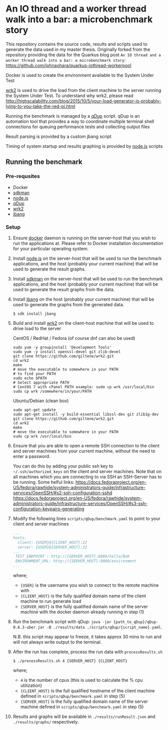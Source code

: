 # An IO thread and a worker thread walk into a bar: a microbenchmark story

This repository contains the source code, results and scripts used to generate the data used in my master thesis. 
Originally forked from the repository providing the data for the Quarkus blog post `An IO thread and a worker thread walk into a bar: a microbenchmark story`:
	https://github.com/johnaohara/quarkus-iothread-workerpool
	
Docker is used to create the environment available to the System Under Test

[wrk2](https://github.com/giltene/wrk2) is used to drive the load from the client machine to the server running the System Under Test.  To understand why wrk2, please read http://highscalability.com/blog/2015/10/5/your-load-generator-is-probably-lying-to-you-take-the-red-pi.html  

Running the benchmark is managed by a [qDup](https://github.com/Hyperfoil/qDup)  script.  qDup is an automation tool that provides a way to coordinate multiple terminal shell connections for queuing performance tests and collecting output files  

Result parsing is provided by a custom jbang script

Timing of system startup and results graphing is provided by [node.js](https://nodejs.org/en/) scripts

## Running the benchmark

### Pre-requsites

 - Docker
 - [sdkman](https://sdkman.io/)
 - [node.js](https://nodejs.org/en/)
 - [qDup](https://github.com/Hyperfoil/qDup/releases/tag/release-0.6.3)
 - [wrk2](https://github.com/giltene/wrk2)
 - [jbang](https://github.com/maxandersen/jbang)

### Setup

1. Ensure [docker](https://docs.docker.com/get-docker/) daemon is running on the server-host that you wish to run the
   applications at. Please refer to Docker installation documentation for your particular operating system.

2. Install [node.js](https://nodejs.org/en/) on the server-host that will be used to run the benchmark applications, and
   the host (probably your current machine) that will be used to generate the result graphs.

3. Install [sdkman](https://sdkman.io/install) on the server-host that will be used to run the benchmark applications,
   and the host (probably your current machine) that will be used to generate the result graphs from the data.

4. Install [jbang](https://github.com/maxandersen/jbang) on the host (probably your current machine) that will be used to generate the graphs from the
   generated data.

    ```shell script
    $ sdk install jbang
    ```

4. Build and install [wrk2](https://github.com/giltene/wrk2/wiki/Installing-wrk2-on-Linux) on the client-host machine
   that will be used to drive load to the server

   CentOS / RedHat / Fedora (of course dnf can also be used)

    ```shell script
    sudo yum -y groupinstall 'Development Tools'
    sudo yum -y install openssl-devel git zlib-devel
    git clone https://github.com/giltene/wrk2.git
    cd wrk2
    make
    # move the executable to somewhere in your PATH
    # to find your PATH
    sudo echo $PATH
    # Select appropriate PATH
    # CentOS 7 with cPanel PATH example: sudo cp wrk /usr/local/bin
    sudo cp wrk /somewhere/in/your/PATH
    ```
    
    Ubuntu/Debian (clean box)
    
    ```shell script
    sudo apt-get update
    sudo apt-get install -y build-essential libssl-dev git zlib1g-dev
    git clone https://github.com/giltene/wrk2.git
    cd wrk2
    make
    # move the executable to somewhere in your PATH
    sudo cp wrk /usr/local/bin
    ```
4. Ensure that you are able to open a remote SSH connection to the client and server machines from your current machine, without the need to enter a password.

    You can do this by adding your public ssh key to `~/.ssh/authorized_keys` on the client and server machines.
    Note that on all machines which you are connecting to via SSH an SSH-Server has to be running.
    Some helful links:
    https://docs.fedoraproject.org/en-US/fedora/rawhide/system-administrators-guide/infrastructure-services/OpenSSH/#s2-ssh-configuration-sshd
    https://docs.fedoraproject.org/en-US/fedora/rawhide/system-administrators-guide/infrastructure-services/OpenSSH/#s3-ssh-configuration-keypairs-generating

5. Modify the following lines `scripts/qDup/benchmark.yaml` to point to your client and server machines

    ```yaml
   ...
    hosts:
      client: {USER}@{CLIENT_HOST}:22
      server: {USER}@{SERVER_HOST}:22
   ...
     TEST_ENDPOINT : http://{SERVER_HOST}:8080/hello/Bob
     ENVIRONMENT_URL: http://{SERVER_HOST}:8080/environment
   ...
    ``` 

   where;
   - `{USER}` is the username you wish to connect to the remote machine with
   - `{CLIENT_HOST}` is the fully qualified domain name of the client machine to run generate load
   - `{SERVER_HOST}` is the fully qualified domain name of the server machine with the docker daemon already running in
     step (1)

6. Run the benchmark script with
   qDup: `java -jar {path_to_qDup}/qDup-0.6.3-uber.jar -B ./results/data ./scripts/qDup/{script_name}.yaml`.

   N.B. this script may appear to freeze, it takes approx 30 mins to run and will not always write output to the
   terminal.

7. After the run has complete, process the run data with `processResults.sh`

    ```shell script
    $ ./processResults.sh 4 {SERVER_HOST} {CLIENT_HOST}
    ```   

   where;
    - `4` is the number of cpus (this is used to calculate the % cpu utilization)
    - `{CLIENT_HOST}` is the full qualified hostname of the client machine defined in  `scripts/qDup/benchmark.yaml` in step (5)
    - `{SERVER_HOST}` is the fully qualified domain name of the server machine defined in  `scripts/qDup/benchmark.yaml` in step (5)

8. Results and graphs will be available in `./results/runResult.json` and `./results/graphs/` respectively.
